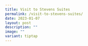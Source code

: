 ```yaml
---
title: Visit to Stevens Suites
permalink: /visit-to-stevens-suites/
date: 2023-01-07
layout: post
description: ""
image: ""
variant: tiptap
---
```

